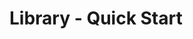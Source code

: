 # Library - Quick Start

<!--basic CLI instructions for reference

## Usage

### Synchronisation

Before attempting to run sync, ensure all tasks outlined in [requirements](#requirements) have been completed.

- You've installed all requirements
- All relevant environment variables are exported
- You've nagivated to the root of the cloned repo

To synchronise your configuration with digital infrastructure, run the following:

```bash
gantree-cli sync
```

### Cleaning up

You can remove all the created infrastructure with:

```bash
gantree-cli clean
``` -->
